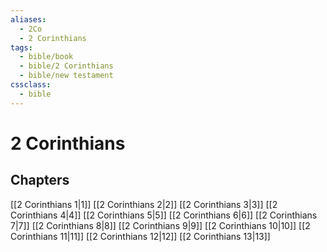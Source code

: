 ```yaml
---
aliases:
  - 2Co
  - 2 Corinthians
tags:
  - bible/book
  - bible/2 Corinthians
  - bible/new testament
cssclass:
  - bible
---
```


# 2 Corinthians

## Chapters

[[2 Corinthians 1|1]]
[[2 Corinthians 2|2]]
[[2 Corinthians 3|3]]
[[2 Corinthians 4|4]]
[[2 Corinthians 5|5]]
[[2 Corinthians 6|6]]
[[2 Corinthians 7|7]]
[[2 Corinthians 8|8]]
[[2 Corinthians 9|9]]
[[2 Corinthians 10|10]]
[[2 Corinthians 11|11]]
[[2 Corinthians 12|12]]
[[2 Corinthians 13|13]]
